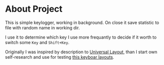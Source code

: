 About Project
=============

This is simple keylogger, working in background. On close it save statistic to file with random name in working dir.

I use it to determine which key I use more frequantly to decide if it worth to switch some `Key` and `Shift+Key`.

Originally I was inspired by description to [Universal Layout](https://github.com/tonsky/Universal-Layout), 
than I start own self-research and use for testing [this keyboar layouts](https://github.com/sirAndros/kbdasm).
